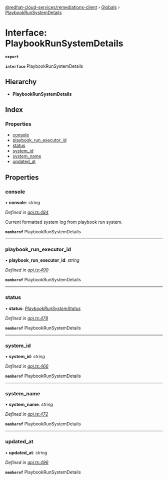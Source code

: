 [@redhat-cloud-services/remediations-client](../README.md) › [Globals](../globals.md) › [PlaybookRunSystemDetails](playbookrunsystemdetails.md)

# Interface: PlaybookRunSystemDetails

**`export`** 

**`interface`** PlaybookRunSystemDetails

## Hierarchy

* **PlaybookRunSystemDetails**

## Index

### Properties

* [console](playbookrunsystemdetails.md#console)
* [playbook_run_executor_id](playbookrunsystemdetails.md#playbook_run_executor_id)
* [status](playbookrunsystemdetails.md#status)
* [system_id](playbookrunsystemdetails.md#system_id)
* [system_name](playbookrunsystemdetails.md#system_name)
* [updated_at](playbookrunsystemdetails.md#updated_at)

## Properties

###  console

• **console**: *string*

*Defined in [api.ts:484](https://github.com/RedHatInsights/javascript-clients/blob/master/packages/remediations/api.ts#L484)*

Current formatted system log from playbook run system.

**`memberof`** PlaybookRunSystemDetails

___

###  playbook_run_executor_id

• **playbook_run_executor_id**: *string*

*Defined in [api.ts:490](https://github.com/RedHatInsights/javascript-clients/blob/master/packages/remediations/api.ts#L490)*

**`memberof`** PlaybookRunSystemDetails

___

###  status

• **status**: *[PlaybookRunSystemStatus](../enums/playbookrunsystemstatus.md)*

*Defined in [api.ts:478](https://github.com/RedHatInsights/javascript-clients/blob/master/packages/remediations/api.ts#L478)*

**`memberof`** PlaybookRunSystemDetails

___

###  system_id

• **system_id**: *string*

*Defined in [api.ts:466](https://github.com/RedHatInsights/javascript-clients/blob/master/packages/remediations/api.ts#L466)*

**`memberof`** PlaybookRunSystemDetails

___

###  system_name

• **system_name**: *string*

*Defined in [api.ts:472](https://github.com/RedHatInsights/javascript-clients/blob/master/packages/remediations/api.ts#L472)*

**`memberof`** PlaybookRunSystemDetails

___

###  updated_at

• **updated_at**: *string*

*Defined in [api.ts:496](https://github.com/RedHatInsights/javascript-clients/blob/master/packages/remediations/api.ts#L496)*

**`memberof`** PlaybookRunSystemDetails
